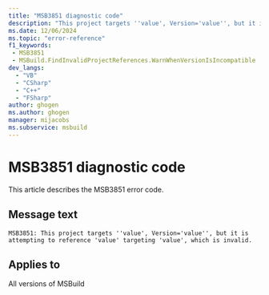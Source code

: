```yaml
---
title: "MSB3851 diagnostic code"
description: "This project targets ''value', Version='value'', but it is attempting to reference 'value' targeting 'value', which is invalid."
ms.date: 12/06/2024
ms.topic: "error-reference"
f1_keywords:
 - MSB3851
 - MSBuild.FindInvalidProjectReferences.WarnWhenVersionIsIncompatible
dev_langs:
  - "VB"
  - "CSharp"
  - "C++"
  - "FSharp"
author: ghogen
ms.author: ghogen
manager: mijacobs
ms.subservice: msbuild
---
```


# MSB3851 diagnostic code

<!-- :::ErrorDefinitionDescription::: -->
<!-- :::editable-content name="introDescription"::: -->
This article describes the MSB3851 error code.
<!-- :::editable-content-end::: -->

## Message text

`MSB3851: This project targets ''value', Version='value'', but it is attempting to reference 'value' targeting 'value', which is invalid.`

<!-- :::editable-content name="postOutputDescription"::: -->
<!--
{StrBegin="MSB3851: "}
-->
<!-- :::editable-content-end::: -->
<!-- :::ErrorDefinitionDescription-end::: -->

## Applies to

All versions of MSBuild

